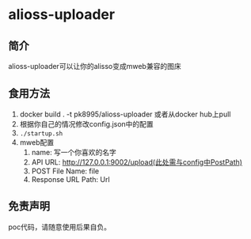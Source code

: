 # alioss-uploader

## 简介

alioss-uploader可以让你的alisso变成mweb兼容的图床

## 食用方法

1. docker build . -t pk8995/alioss-uploader 或者从docker hub上pull
2. 根据你自己的情况修改config.json中的配置
3. `./startup.sh `
4. mweb配置
   1. name: 写一个你喜欢的名字
   2. API URL: http://127.0.0.1:9002/upload(此处需与config中PostPath)
   3. POST File Name: file
   4. Response URL Path: Url
   

## 免责声明
poc代码，请随意使用后果自负。